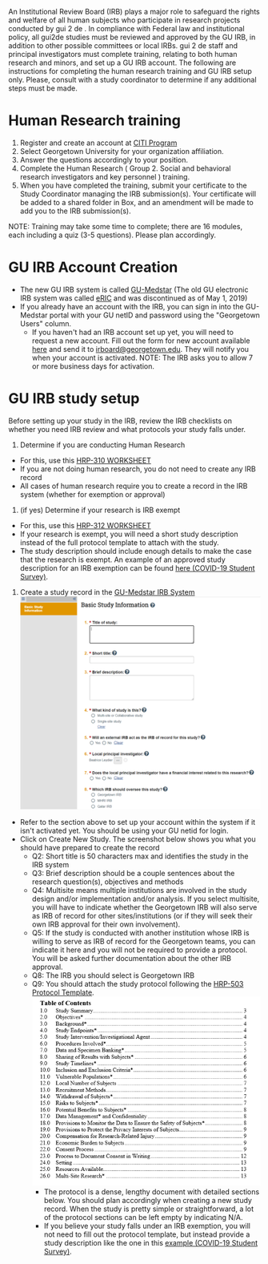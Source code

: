 An Institutional Review Board (IRB) plays a major role to safeguard the rights and welfare of all human subjects who participate in research projects conducted by gui 2 de . In compliance with Federal law and institutional policy, all gui2de studies must be reviewed and approved by the GU IRB, in addition to other possible committees or local IRBs. gui 2 de staff and principal investigators must complete training, relating to both human research and minors, and set up a GU IRB account. The following are instructions for completing the human research training and GU IRB setup only. Please, consult with a study coordinator to determine if any additional steps must be made.

# Human Research training
1. Register and create an account at [CITI Program](http://citiprogram.org)
1. Select Georgetown University for your organization affiliation.
1. Answer the questions accordingly to your position.
1. Complete the Human Research ( Group 2. Social and behavioral research investigators and key personnel ) training.
1. When you have completed the training, submit your certificate to the Study Coordinator managing the IRB submission(s). Your certificate will be added to a shared folder in Box, and an amendment will be made to add you to the IRB submission(s).

NOTE: Training may take some time to complete; there are 16 modules, each including a quiz (3-5 questions). Please plan accordingly.

# GU IRB Account Creation
- The new GU IRB system is called [GU-Medstar](https://gumedstarirb.georgetown.edu) (The old GU electronic IRB system was called [eRIC](http://eric.georgetown.edu) and was discontinued as of May 1, 2019)
- If you already have an account with the IRB, you can sign in into the GU-Medstar portal with your GU netID and password using the "Georgetown Users" column.
    - If you haven't had an IRB account set up yet, you will need to request a new account. Fill out the form for new account available [here](https://georgetown.app.box.com/s/ig6y4xuf6oo9p4jlvphjyze4c0cmciae) and send it to irboard@georgetown.edu. They will notify you when your account is activated. NOTE: The IRB asks you to allow 7 or more business days for activation.

# GU IRB study setup
Before setting up your study in the IRB, review the IRB checklists on whether you need IRB review and what protocols your study falls under.

1. Determine if you are conducting Human Research
  - For this, use this [HRP-310 WORKSHEET](https://gumedstarirb.georgetown.edu/IRB/sd/Doc/0/DHI7P06EI6LKT74ITVUT24G8DD/GU-HRP-310%20-%20WORKSHEET%20-%20Human%20Research%20Determination%20PRE-2018.docx)
  - If you are not doing human research, you do not need to create any IRB record
  - All cases of human research require you to create a record in the IRB system (whether for exemption or approval)
1. (if yes) Determine if your research is IRB exempt
  - For this, use this [HRP-312 WORKSHEET](https://gumedstarirb.georgetown.edu/IRB/sd/Doc/0/CR0L78CS2SO4V1KJ8RHP1JGK01/GU-HRP-312%20-%20WORKSHEET%20-%20Exemption%20Determination%20PRE-2018.docx)
  - If your research is exempt, you will need a short study description instead of the full protocol template to attach with the study.
  - The study description should include enough details to make the case that the research is exempt. An example of an approved study description for an IRB exemption can be found [here (COVID-19 Student Survey)](https://osf.io/h3qtp/).
1.  Create a study record in the [GU-Medstar IRB System](https://gumedstarirb.georgetown.edu/)
![IRB New Study](img/irb_newstudy.png)
  - Refer to the section above to set up your account within the system if it isn't activated yet. You should be using your GU netid for login.
  - Click on Create New Study. The screenshot below shows you what you should have prepared to create the record
      - Q2: Short title is 50 characters max and identifies the study in the IRB system
      - Q3: Brief description should be a couple sentences about the research question(s), objectives and methods
      - Q4: Multisite means multiple institutions are involved in the study design and/or implementation and/or analysis. If you select multisite, you will have to indicate whether the Georgetown IRB will also serve as IRB of record for other sites/institutions (or if they will seek their own IRB approval for their own involvement).
      - Q5: If the study is conducted with another institution whose IRB is willing to serve as IRB of record for the Georgetown teams, you can indicate it here and you will not be required to provide a protocol. You will be asked further documentation about the other IRB approval.
      - Q8: The IRB you should select is Georgetown IRB
      - Q9: You should attach the study protocol following the [HRP-503 Protocol Template](https://gumedstarirb.georgetown.edu/IRB/sd/Doc/0/LSK0TCN5PQ3K5A4I92MF64P50B/GU-HRP-503%20-%20TEMPLATE%20PROTOCOL%2011.14.18.docx).
      ![IRB Protocol Template Sections](img/irb_protocol.png)
          - The protocol is a dense, lengthy document with detailed sections below. You should plan accordingly when creating a new study record. When the study is pretty simple or straightforward, a lot of the protocol sections can be left empty by indicating N/A.
          - If you believe your study falls under an IRB exemption, you will not need to fill out the protocol template, but instead provide a study description like the one in this [example (COVID-19 Student Survey)](https://osf.io/h3qtp/).
